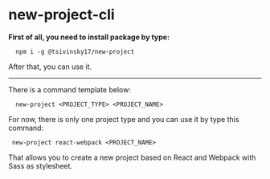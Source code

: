 # new-project-cli

**First of all, you need to install package by type:**

```
  npm i -g @tsivinsky17/new-project
```

After that, you can use it.

---

There is a command template below:

```
  new-project <PROJECT_TYPE> <PROJECT_NAME>
```

For now, there is only one project type and you can use it by type this command:

```
 new-project react-webpack <PROJECT_NAME>
```

That allows you to create a new project based on React and Webpack with Sass as stylesheet.
